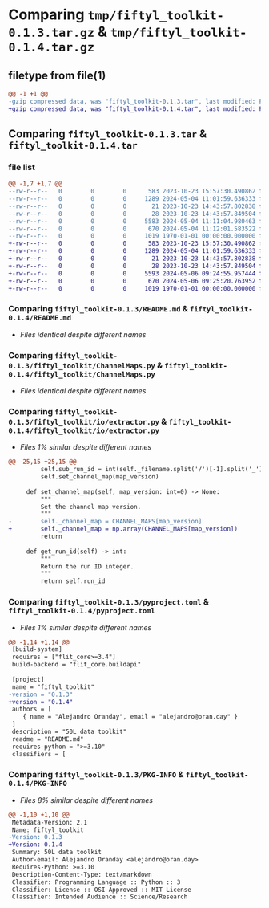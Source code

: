 # Comparing `tmp/fiftyl_toolkit-0.1.3.tar.gz` & `tmp/fiftyl_toolkit-0.1.4.tar.gz`

## filetype from file(1)

```diff
@@ -1 +1 @@
-gzip compressed data, was "fiftyl_toolkit-0.1.3.tar", last modified: Fri Jan  1 00:00:00 2016, max compression
+gzip compressed data, was "fiftyl_toolkit-0.1.4.tar", last modified: Fri Jan  1 00:00:00 2016, max compression
```

## Comparing `fiftyl_toolkit-0.1.3.tar` & `fiftyl_toolkit-0.1.4.tar`

### file list

```diff
@@ -1,7 +1,7 @@
--rw-r--r--   0        0        0      583 2023-10-23 15:57:30.490862 fiftyl_toolkit-0.1.3/README.md
--rw-r--r--   0        0        0     1289 2024-05-04 11:01:59.636333 fiftyl_toolkit-0.1.3/fiftyl_toolkit/ChannelMaps.py
--rw-r--r--   0        0        0       21 2023-10-23 14:43:57.802838 fiftyl_toolkit-0.1.3/fiftyl_toolkit/__init__.py
--rw-r--r--   0        0        0       28 2023-10-23 14:43:57.849504 fiftyl_toolkit-0.1.3/fiftyl_toolkit/io/__init__.py
--rw-r--r--   0        0        0     5583 2024-05-04 11:11:04.980463 fiftyl_toolkit-0.1.3/fiftyl_toolkit/io/extractor.py
--rw-r--r--   0        0        0      670 2024-05-04 11:12:01.583522 fiftyl_toolkit-0.1.3/pyproject.toml
--rw-r--r--   0        0        0     1019 1970-01-01 00:00:00.000000 fiftyl_toolkit-0.1.3/PKG-INFO
+-rw-r--r--   0        0        0      583 2023-10-23 15:57:30.490862 fiftyl_toolkit-0.1.4/README.md
+-rw-r--r--   0        0        0     1289 2024-05-04 11:01:59.636333 fiftyl_toolkit-0.1.4/fiftyl_toolkit/ChannelMaps.py
+-rw-r--r--   0        0        0       21 2023-10-23 14:43:57.802838 fiftyl_toolkit-0.1.4/fiftyl_toolkit/__init__.py
+-rw-r--r--   0        0        0       28 2023-10-23 14:43:57.849504 fiftyl_toolkit-0.1.4/fiftyl_toolkit/io/__init__.py
+-rw-r--r--   0        0        0     5593 2024-05-06 09:24:55.957444 fiftyl_toolkit-0.1.4/fiftyl_toolkit/io/extractor.py
+-rw-r--r--   0        0        0      670 2024-05-06 09:25:20.763952 fiftyl_toolkit-0.1.4/pyproject.toml
+-rw-r--r--   0        0        0     1019 1970-01-01 00:00:00.000000 fiftyl_toolkit-0.1.4/PKG-INFO
```

### Comparing `fiftyl_toolkit-0.1.3/README.md` & `fiftyl_toolkit-0.1.4/README.md`

 * *Files identical despite different names*

### Comparing `fiftyl_toolkit-0.1.3/fiftyl_toolkit/ChannelMaps.py` & `fiftyl_toolkit-0.1.4/fiftyl_toolkit/ChannelMaps.py`

 * *Files identical despite different names*

### Comparing `fiftyl_toolkit-0.1.3/fiftyl_toolkit/io/extractor.py` & `fiftyl_toolkit-0.1.4/fiftyl_toolkit/io/extractor.py`

 * *Files 1% similar despite different names*

```diff
@@ -25,15 +25,15 @@
         self.sub_run_id = int(self._filename.split('/')[-1].split('_')[2])
         self.set_channel_map(map_version)
 
     def set_channel_map(self, map_version: int=0) -> None:
         """
         Set the channel map version.
         """
-        self._channel_map = CHANNEL_MAPS[map_version]
+        self._channel_map = np.array(CHANNEL_MAPS[map_version])
         return
 
     def get_run_id(self) -> int:
         """
         Return the run ID integer.
         """
         return self.run_id
```

### Comparing `fiftyl_toolkit-0.1.3/pyproject.toml` & `fiftyl_toolkit-0.1.4/pyproject.toml`

 * *Files 1% similar despite different names*

```diff
@@ -1,14 +1,14 @@
 [build-system]
 requires = ["flit_core>=3.4"]
 build-backend = "flit_core.buildapi"
 
 [project]
 name = "fiftyl_toolkit"
-version = "0.1.3"
+version = "0.1.4"
 authors = [
 	{ name = "Alejandro Oranday", email = "alejandro@oran.day" }
 ]
 description = "50L data toolkit"
 readme = "README.md"
 requires-python = ">=3.10"
 classifiers = [
```

### Comparing `fiftyl_toolkit-0.1.3/PKG-INFO` & `fiftyl_toolkit-0.1.4/PKG-INFO`

 * *Files 8% similar despite different names*

```diff
@@ -1,10 +1,10 @@
 Metadata-Version: 2.1
 Name: fiftyl_toolkit
-Version: 0.1.3
+Version: 0.1.4
 Summary: 50L data toolkit
 Author-email: Alejandro Oranday <alejandro@oran.day>
 Requires-Python: >=3.10
 Description-Content-Type: text/markdown
 Classifier: Programming Language :: Python :: 3
 Classifier: License :: OSI Approved :: MIT License
 Classifier: Intended Audience :: Science/Research
```

